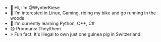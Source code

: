 - 👋 Hi, I’m @WynterKiese
- 👀 I’m interested in Linux, Gaming, riding my bike and go running in the woods
- 🌱 I’m currently learning Python, C++, C#
- 😄 Pronouns: They/them
- ⚡ Fun fact: It's illegal to own just one guinea pig in Switzerland. 

<!---
WynterKiese/WynterKiese is a ✨ special ✨ repository because its `README.md` (this file) appears on your GitHub profile.
You can click the Preview link to take a look at your changes.
--->
